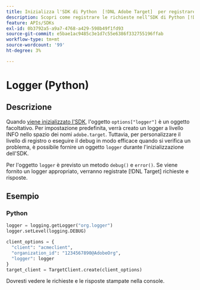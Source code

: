 ```yaml
---
title: Inizializza l'SDK di Python  [!DNL Adobe Target]  per registrare le richieste
description: Scopri come registrare le richieste nell’SDK di Python [!DNL Adobe Target] .
feature: APIs/SDKs
exl-id: 0b3792a5-a9a7-4768-a429-598b49f1fd93
source-git-commit: e5bae1ac9485c3e1d7c55e6386f332755196ffab
workflow-type: tm+mt
source-wordcount: '99'
ht-degree: 3%

---
```


# Logger (Python)

## Descrizione

Quando [viene inizializzato l&#39;SDK](initialize-sdk.md), l&#39;oggetto `options["logger"]` è un oggetto facoltativo. Per impostazione predefinita, verrà creato un logger a livello INFO nello spazio dei nomi `adobe.target`. Tuttavia, per personalizzare il livello di registro o eseguire il debug in modo efficace quando si verifica un problema, è possibile fornire un oggetto `logger` durante l&#39;inizializzazione dell&#39;SDK.

Per l&#39;oggetto `logger` è previsto un metodo `debug()` e `error()`. Se viene fornito un logger appropriato, verranno registrate [!DNL Target] richieste e risposte.

## Esempio

### Python

```python {line-numbers="true"}
logger = logging.getLogger("org.logger")
logger.setLevel(logging.DEBUG)

client_options = {
  "client": "acmeclient",
  "organization_id": "1234567890@AdobeOrg",
  "logger": logger
}
target_client = TargetClient.create(client_options)
```

Dovresti vedere le richieste e le risposte stampate nella console.
